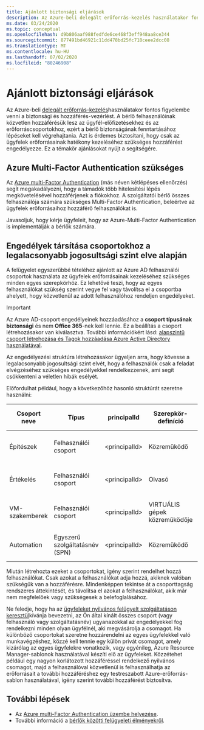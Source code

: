 ```yaml
---
title: Ajánlott biztonsági eljárások
description: Az Azure-beli delegált erőforrás-kezelés használatakor fontos figyelembe venni a biztonsági és hozzáférés-vezérlést.
ms.date: 03/24/2020
ms.topic: conceptual
ms.openlocfilehash: d9b806aaf988fedfde6ce468f3eff948aa8ce344
ms.sourcegitcommit: 877491bd46921c11dd478bd25fc718ceee2dcc08
ms.translationtype: MT
ms.contentlocale: hu-HU
ms.lasthandoff: 07/02/2020
ms.locfileid: "80246908"
---
```

# <a name="recommended-security-practices"></a>Ajánlott biztonsági eljárások

Az Azure-beli [delegált erőforrás-kezelés](azure-delegated-resource-management.md)használatakor fontos figyelembe venni a biztonsági és hozzáférés-vezérlést. A bérlő felhasználóinak közvetlen hozzáférésük lesz az ügyfél-előfizetésekhez és az erőforráscsoportokhoz, ezért a bérlő biztonságának fenntartásához lépéseket kell végrehajtania. Azt is érdemes biztosítani, hogy csak az ügyfelek erőforrásainak hatékony kezeléséhez szükséges hozzáférést engedélyezze. Ez a témakör ajánlásokat nyújt a segítségére.

## <a name="require-azure-multi-factor-authentication"></a>Azure Multi-Factor Authentication szükséges

Az [Azure multi-Factor Authentication](../../active-directory/authentication/concept-mfa-howitworks.md) (más néven kétlépéses ellenőrzés) segít megakadályozni, hogy a támadók több hitelesítési lépés megkövetelésével hozzáférjenek a fiókokhoz. A szolgáltatói bérlő összes felhasználója számára szükséges Multi-Factor Authentication, beleértve az ügyfelek erőforrásaihoz hozzáférő felhasználókat is.

Javasoljuk, hogy kérje ügyfeleit, hogy az Azure-Multi-Factor Authentication is implementálják a bérlők számára.

## <a name="assign-permissions-to-groups-using-the-principle-of-least-privilege"></a>Engedélyek társítása csoportokhoz a legalacsonyabb jogosultsági szint elve alapján

A felügyelet egyszerűbbé tételéhez ajánlott az Azure AD felhasználói csoportok használata az ügyfelek erőforrásainak kezeléséhez szükséges minden egyes szerepkörhöz. Ez lehetővé teszi, hogy az egyes felhasználókat szükség szerint vegye fel vagy távolítsa el a csoportba ahelyett, hogy közvetlenül az adott felhasználóhoz rendeljen engedélyeket.

> [!IMPORTANT]
> Az Azure AD-csoport engedélyeinek hozzáadásához a **csoport típusának** **biztonsági** és nem **Office 365**-nek kell lennie. Ez a beállítás a csoport létrehozásakor van kiválasztva. További információkért lásd: [alapszintű csoport létrehozása és Tagok hozzáadása Azure Active Directory használatával](../../active-directory/fundamentals/active-directory-groups-create-azure-portal.md).

Az engedélyezési struktúra létrehozásakor ügyeljen arra, hogy kövesse a legalacsonyabb jogosultsági szint elvét, hogy a felhasználók csak a feladat elvégzéséhez szükséges engedélyekkel rendelkezzenek, ami segít csökkenteni a véletlen hibák esélyét.

Előfordulhat például, hogy a következőhöz hasonló struktúrát szeretne használni:

|Csoport neve  |Típus  |principalId  |Szerepkör-definíció  |Szerepkör-definíció azonosítója  |
|---------|---------|---------|---------|---------|
|Építészek     |Felhasználói csoport         |\<principalId\>         |Közreműködő         |b24988ac-6180-42a0-ab88-20f7382dd24c  |
|Értékelés     |Felhasználói csoport         |\<principalId\>         |Olvasó         |acdd72a7-3385-48ef-bd42-f606fba81ae7  |
|VM-szakemberek     |Felhasználói csoport         |\<principalId\>         |VIRTUÁLIS gépek közreműködője         |9980e02c-c2be-4d73-94e8-173b1dc7cf3c  |
|Automation     |Egyszerű szolgáltatásnév (SPN)         |\<principalId\>         |Közreműködő         |b24988ac-6180-42a0-ab88-20f7382dd24c  |

Miután létrehozta ezeket a csoportokat, igény szerint rendelhet hozzá felhasználókat. Csak azokat a felhasználókat adja hozzá, akiknek valóban szükségük van a hozzáférésre. Mindenképpen tekintse át a csoporttagság rendszeres áttekintését, és távolítsa el azokat a felhasználókat, akik már nem megfelelőek vagy szükségesek a belefoglalásához.

Ne feledje, hogy ha az [ügyfeleket nyilvános felügyelt szolgáltatáson keresztül](../how-to/publish-managed-services-offers.md)kívánja bevezetni, az Ön által kínált összes csoport (vagy felhasználó vagy szolgáltatásnév) ugyanazokkal az engedélyekkel fog rendelkezni minden olyan ügyfélnél, aki megvásárolja a csomagot. Ha különböző csoportokat szeretne hozzárendelni az egyes ügyfelekkel való munkavégzéshez, közzé kell tennie egy külön privát csomagot, amely kizárólag az egyes ügyfelekre vonatkozik, vagy egyénileg, Azure Resource Manager-sablonok használatával készíti elő az ügyfeleket. Közzétehet például egy nagyon korlátozott hozzáféréssel rendelkező nyilvános csomagot, majd a felhasználóval közvetlenül is felhasználhatja az erőforrásait a további hozzáféréshez egy testreszabott Azure-erőforrás-sablon használatával, igény szerint további hozzáférést biztosítva.


## <a name="next-steps"></a>További lépések

- Az [Azure multi-Factor Authentication üzembe helyezése](../../active-directory/authentication/howto-mfa-getstarted.md).
- További információ a [bérlők közötti felügyeleti élményekről](cross-tenant-management-experience.md).
